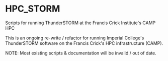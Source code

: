 # HPC_STORM
Scripts for running ThunderSTORM at the Francis Crick Institute's CAMP HPC

This is an ongoing re-write / refactor for running Imperial College's ThunderSTORM software on the Francis Crick's HPC infrastructure (CAMP).

NOTE: Most existing scripts & documentation will be invalid / out of date.
